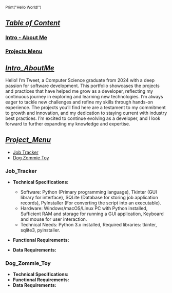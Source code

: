  <sup></sup><sub>Print("Hello World!")</sub>

## <ins>***Table of Content***</ins>
### [Intro - About Me](#Intro_AboutMe)
### [Projects Menu](#Project_Menu)


## <ins>***Intro_AboutMe***</ins>
  Hello! I’m Tweet, a Computer Science graduate from 2024 with a deep passion for software development. This portfolio showcases the projects and practices that have helped me grow as a developer, reflecting my continuous journey in exploring and learning new technologies. I’m always eager to tackle new challenges and refine my skills through hands-on experience. The projects you’ll find here are a testament to my commitment to growth and innovation, and my dedication to staying current with industry best practices. I’m excited to continue evolving as a developer, and I look forward to further expanding my knowledge and expertise.

## <ins>***Project_Menu***</ins>
* [Job Tracker](#Job_Tracker)
* [Dog Zommie Toy](#Dog_Zommie_Toy)


### **Job_Tracker**
* **Technical Specifications:**
  - Software:
Python (Primary programming language),
Tkinter (GUI library for interface),
SQLite (Database for storing job application records),
PyInstaller (For converting the script into an executable).
  - Hardware:
Windows/macOS/Linux PC with Python installed,
Sufficient RAM and storage for running a GUI application,
Keyboard and mouse for user interaction.
  - Technical Needs:
Python 3.x installed,
Required libraries: tkinter, sqlite3, pyinstaller.

* **Functional Requirements:**
* **Data Requirements:**

### **Dog_Zommie_Toy**
* **Technical Specifications:**
* **Functional Requirements:**
* **Data Requirements:**

